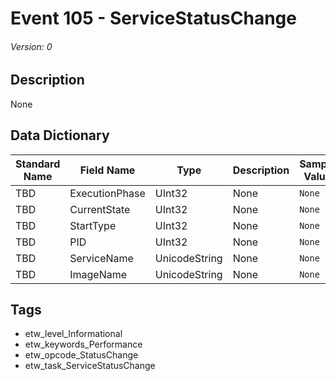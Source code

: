 # Event 105 - ServiceStatusChange
###### Version: 0

## Description
None

## Data Dictionary
|Standard Name|Field Name|Type|Description|Sample Value|
|---|---|---|---|---|
|TBD|ExecutionPhase|UInt32|None|`None`|
|TBD|CurrentState|UInt32|None|`None`|
|TBD|StartType|UInt32|None|`None`|
|TBD|PID|UInt32|None|`None`|
|TBD|ServiceName|UnicodeString|None|`None`|
|TBD|ImageName|UnicodeString|None|`None`|

## Tags
* etw_level_Informational
* etw_keywords_Performance
* etw_opcode_StatusChange
* etw_task_ServiceStatusChange